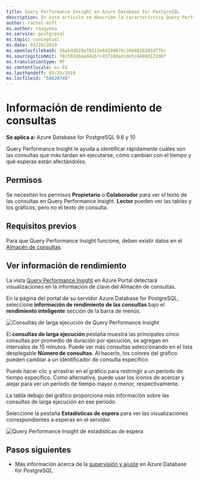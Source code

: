 ```yaml
---
title: Query Performance Insight en Azure Database for PostgreSQL
description: En este artículo se describe la característica Query Performance Insight en Azure Database for PostgreSQL.
author: rachel-msft
ms.author: raagyema
ms.service: postgresql
ms.topic: conceptual
ms.date: 03/28/2019
ms.openlocfilehash: 56abdd819e78312e64209078c3966826385df7bc
ms.sourcegitcommit: f8c592ebaad4a5fc45710dadc0e5c4480d122d6f
ms.translationtype: MT
ms.contentlocale: es-ES
ms.lasthandoff: 03/29/2019
ms.locfileid: "58620740"
---
```

# <a name="query-performance-insight"></a>Información de rendimiento de consultas 

**Se aplica a:** Azure Database for PostgreSQL 9.6 y 10

Query Performance Insight le ayuda a identificar rápidamente cuáles son las consultas que más tardan en ejecutarse, cómo cambian con el tiempo y qué esperas están afectándoles.

## <a name="permissions"></a>Permisos
Se necesitan los permisos **Propietario** o **Colaborador** para ver el texto de las consultas en Query Performance Insight. **Lector** pueden ver las tablas y los gráficos, pero no el texto de consulta.

## <a name="prerequisites"></a>Requisitos previos
Para que Query Performance Insight funcione, deben existir datos en el [Almacén de consultas](concepts-query-store.md).

## <a name="viewing-performance-insights"></a>Ver información de rendimiento
La vista [Query Performance Insight](concepts-query-performance-insight.md) en Azure Portal detectará visualizaciones en la información de clave del Almacén de consultas. 

En la página del portal de su servidor Azure Database for PostgreSQL, seleccione **información de rendimiento de las consultas** bajo el **rendimiento inteligente** sección de la barra de menús.

![Consultas de larga ejecución de Query Performance Insight](./media/concepts-query-performance-insight/query-performance-insight-landing-page.png)

El **consultas de larga ejecución** pestaña muestra las principales cinco consultas por promedio de duración por ejecución, se agregan en intervalos de 15 minutos. Puede ver más consultas seleccionando en el lista desplegable **Número de consultas**. Al hacerlo, los colores del gráfico pueden cambiar a un identificador de consulta específico.

Puede hacer clic y arrastrar en el gráfico para restringir a un período de tiempo específico. Como alternativa, puede usar los iconos de acercar y alejar para ver un período de tiempo mayor o menor, respectivamente.

La tabla debajo del gráfico proporciona más información sobre las consultas de larga ejecución en ese período.

Seleccione la pestaña **Estadísticas de espera** para ver las visualizaciones correspondientes a esperas en el servidor.

![Query Performance Insight de estadísticas de espera](./media/concepts-query-performance-insight/query-performance-insight-wait-statistics.png)

## <a name="next-steps"></a>Pasos siguientes
- Más información acerca de la [supervisión y ajuste](concepts-monitoring.md) en Azure Database for PostgreSQL.


